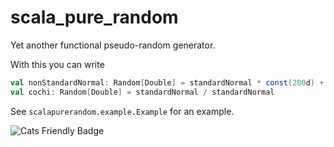 # scala_pure_random
Yet another functional pseudo-random generator. 

With this you can write 
```scala
val nonStandardNormal: Random[Double] = standardNormal * const(200d) + const(100d)
val cochi: Random[Double] = standardNormal / standardNormal
```

See `scalapurerandom.example.Example` for an example. 

![Cats Friendly Badge](https://typelevel.org/cats/img/cats-badge-tiny.png) 
